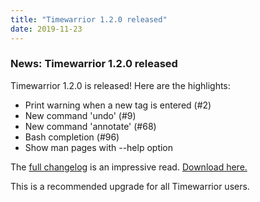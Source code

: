 ```yaml
---
title: "Timewarrior 1.2.0 released"
date: 2019-11-23
---
```


### News: Timewarrior 1.2.0 released 

Timewarrior 1.2.0 is released! Here are the highlights:

- Print warning when a new tag is entered (\#2)
- New command \'undo\' (\#9)
- New command \'annotate\' (\#68)
- Bash completion (\#96)
- Show man pages with \--help option

The [full changelog](https://github.com/GothenburgBitFactory/timewarrior/blob/v1.2.0/ChangeLog) is an impressive read.
[Download here.](https://timewarrior.net)

This is a recommended upgrade for all Timewarrior users.
